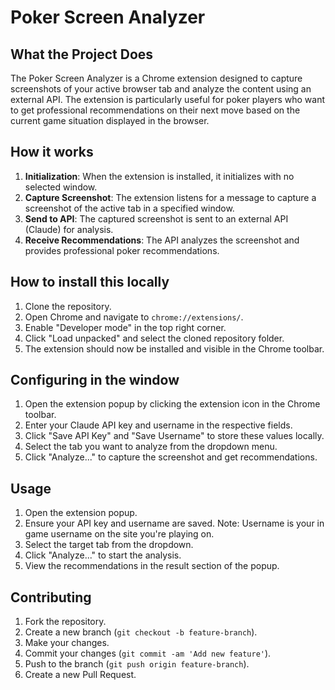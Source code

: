 # Poker Screen Analyzer

## What the Project Does

The Poker Screen Analyzer is a Chrome extension designed to capture screenshots of your active browser tab and analyze the content using an external API. The extension is particularly useful for poker players who want to get professional recommendations on their next move based on the current game situation displayed in the browser.

## How it works

1. **Initialization**: When the extension is installed, it initializes with no selected window.
2. **Capture Screenshot**: The extension listens for a message to capture a screenshot of the active tab in a specified window.
3. **Send to API**: The captured screenshot is sent to an external API (Claude) for analysis.
4. **Receive Recommendations**: The API analyzes the screenshot and provides professional poker recommendations.

## How to install this locally

1. Clone the repository.
2. Open Chrome and navigate to `chrome://extensions/`.
3. Enable "Developer mode" in the top right corner.
4. Click "Load unpacked" and select the cloned repository folder.
5. The extension should now be installed and visible in the Chrome toolbar.

## Configuring in the window

1. Open the extension popup by clicking the extension icon in the Chrome toolbar.
2. Enter your Claude API key and username in the respective fields.
3. Click "Save API Key" and "Save Username" to store these values locally.
4. Select the tab you want to analyze from the dropdown menu.
5. Click "Analyze..." to capture the screenshot and get recommendations.

## Usage

1. Open the extension popup.
2. Ensure your API key and username are saved. Note: Username is your in game username on the site you're playing on.
3. Select the target tab from the dropdown.
4. Click "Analyze..." to start the analysis.
5. View the recommendations in the result section of the popup.

## Contributing

1. Fork the repository.
2. Create a new branch (`git checkout -b feature-branch`).
3. Make your changes.
4. Commit your changes (`git commit -am 'Add new feature'`).
5. Push to the branch (`git push origin feature-branch`).
6. Create a new Pull Request.
